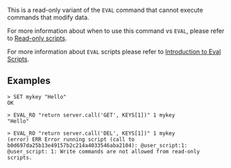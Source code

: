 This is a read-only variant of the `EVAL` command that cannot execute commands that modify data.

For more information about when to use this command vs `EVAL`, please refer to [Read-only scripts](../topics/programmability.md#read-only-scripts).

For more information about `EVAL` scripts please refer to [Introduction to Eval Scripts](../topics/eval-intro.md).

## Examples

```
> SET mykey "Hello"
OK

> EVAL_RO "return server.call('GET', KEYS[1])" 1 mykey
"Hello"

> EVAL_RO "return server.call('DEL', KEYS[1])" 1 mykey
(error) ERR Error running script (call to b0d697da25b13e49157b2c214a4033546aba2104): @user_script:1: @user_script: 1: Write commands are not allowed from read-only scripts.
```
